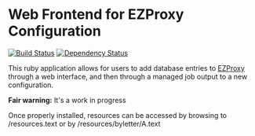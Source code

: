 Web Frontend for EZProxy Configuration
========

[![Build Status](http://jenkins1.bobst.nyu.edu/job/ezproxy-frontend/badge/icon)](http://jenkins1.bobst.nyu.edu:8080/job/ezproxy-frontend/)
[![Dependency Status](https://gemnasium.com/bswinnerton/ezproxy-frontend.png)](https://gemnasium.com/bswinnerton/ezproxy-frontend)

This ruby application allows for users to add database entries to [EZProxy][ez] through a web interface, and then through a managed job output to a new configuration.

__Fair warning:__ It's a work in progress

Once properly installed, resources can be accessed by browsing to /resources.text or by /resources/byletter/A.text

[ez]: http://www.oclc.org/ezproxy/
